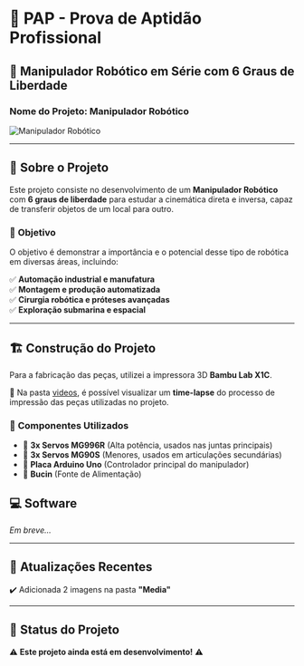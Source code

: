 # 📌 PAP - Prova de Aptidão Profissional  
## 🤖 Manipulador Robótico em Série com 6 Graus de Liberdade  

### **Nome do Projeto:** Manipulador Robótico  

![Manipulador Robótico](https://github.com/user-attachments/assets/9df2e6b2-d322-453d-8648-60100b380843)  

---

## 🦾 Sobre o Projeto  
Este projeto consiste no desenvolvimento de um **Manipulador Robótico** com **6 graus de liberdade** para estudar a cinemática direta e inversa, capaz de transferir objetos de um local para outro.  

### 📌 **Objetivo**  
O objetivo é demonstrar a importância e o potencial desse tipo de robótica em diversas áreas, incluindo:  

✅ **Automação industrial e manufatura**  
✅ **Montagem e produção automatizada**  
✅ **Cirurgia robótica e próteses avançadas**  
✅ **Exploração submarina e espacial**  

---

## 🏗️ Construção do Projeto  
Para a fabricação das peças, utilizei a impressora 3D **Bambu Lab X1C**.  

📂 Na pasta [videos](Cinemática), é possível visualizar um **time-lapse** do processo de impressão das peças utilizadas no projeto.

### 🔧 **Componentes Utilizados**  
- 🔹 **3x Servos MG996R** (Alta potência, usados nas juntas principais)  
- 🔹 **3x Servos MG90S** (Menores, usados em articulações secundárias)  
- 🔹 **Placa Arduino Uno** (Controlador principal do manipulador)  
- 🔹 **Bucin** (Fonte de Alimentação)

## 💻 Software  
*Em breve...*

---

## 🔄 Atualizações Recentes  
✔️ Adicionada 2 imagens na pasta **"Media"**  

---

## 🚀 Status do Projeto  
⚠️ **Este projeto ainda está em desenvolvimento!** ⚠️  
